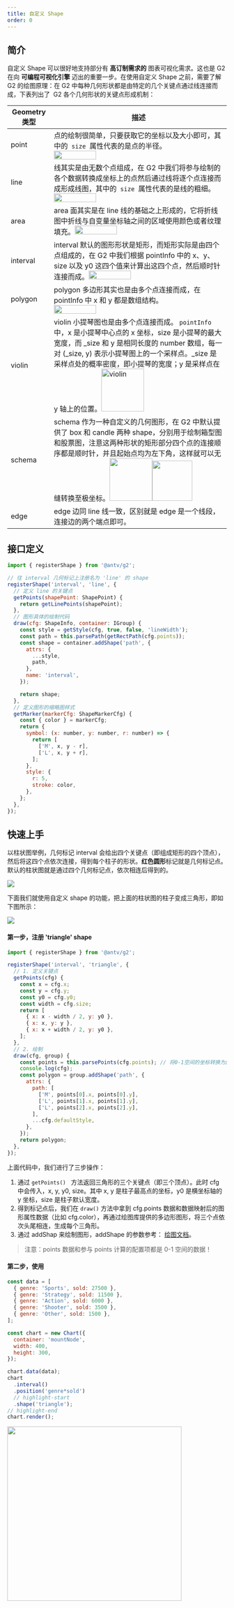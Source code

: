 ```yaml
---
title: 自定义 Shape
order: 0
---
```


## 简介

自定义 Shape 可以很好地支持部分有 **高订制需求的** 图表可视化需求。这也是 G2 在向 **可编程可视化引擎** 迈出的重要一步。在使用自定义 Shape 之前，需要了解 G2 的绘图原理：在 G2 中每种几何形状都是由特定的几个关键点通过线连接而成，下表列出了  G2 各个几何形状的关键点形成机制：

| Geometry 类型 | 描述                                                                                                                                                                                                                                                                                                                                                                                                                                                         |
| ------------- | ------------------------------------------------------------------------------------------------------------------------------------------------------------------------------------------------------------------------------------------------------------------------------------------------------------------------------------------------------------------------------------------------------------------------------------------------------------ |
| point         | 点的绘制很简单，只要获取它的坐标以及大小即可，其中的  `size`  属性代表的是点的半径。 <img src="https://gw.alipayobjects.com/mdn/rms_2274c3/afts/img/A*IF_yR6LCyw4AAAAAAAAAAABkARQnAQ" style="width: 50%;">                                                                                                                                                                                                                                                   |
| line          | 线其实是由无数个点组成，在 G2 中我们将参与绘制的各个数据转换成坐标上的点然后通过线将逐个点连接而成形成线图，其中的  `size`  属性代表的是线的粗细。 <img src="https://gw.alipayobjects.com/mdn/rms_2274c3/afts/img/A*8YQzSpmUnEAAAAAAAAAAAABkARQnAQ" style="width: 50%;">                                                                                                                                                                                     |
| area          | area 面其实是在 line 线的基础之上形成的，它将折线图中折线与自变量坐标轴之间的区域使用颜色或者纹理填充。<img src="https://gw.alipayobjects.com/mdn/rms_2274c3/afts/img/A*JRyMSIpRfRwAAAAAAAAAAABkARQnAQ" style="width: 50%;">                                                                                                                                                                                                                                 |
| interval      | interval 默认的图形形状是矩形，而矩形实际是由四个点组成的，在 G2 中我们根据 pointInfo 中的 x、y、size 以及 y0 这四个值来计算出这四个点，然后顺时针连接而成。<img src="https://gw.alipayobjects.com/mdn/rms_2274c3/afts/img/A*soWnSLeska8AAAAAAAAAAABkARQnAQ" style="width: 50%;">                                                                                                                                                                            |
| polygon       | polygon 多边形其实也是由多个点连接而成，在 pointInfo 中 x 和 y 都是数组结构。<img src="https://gw.alipayobjects.com/mdn/rms_2274c3/afts/img/A*anXLQ72bP78AAAAAAAAAAABkARQnAQ" style="width: 50%;">                                                                                                                                                                                                                                                           |
| violin        | violin 小提琴图也是由多个点连接而成。 `pointInfo` 中，x 是小提琴中心点的 x 坐标，size 是小提琴的最大宽度，而 \_size 和 y 是相同长度的 number 数组，每一对 (\_size, y) 表示小提琴图上的一个采样点。\_size 是采样点处的概率密度，即小提琴的宽度；y 是采样点在 y 轴上的位置。<img src="https://gw.alipayobjects.com/mdn/rms_2274c3/afts/img/A*RB6IRobZJBoAAAAAAAAAAAAAARQnAQ" style="width: 98px;" alt="violin">                                                |
| schema        | schema 作为一种自定义的几何图形，在 G2 中默认提供了 box 和 candle 两种 shape，分别用于绘制箱型图和股票图，注意这两种形状的矩形部分四个点的连接顺序都是顺时针，并且起始点均为左下角，这样就可以无缝转换至极坐标。<img src="https://gw.alipayobjects.com/mdn/rms_2274c3/afts/img/A*USWRQ4MxENAAAAAAAAAAAABkARQnAQ" style="width: 98px;"><img src="https://gw.alipayobjects.com/mdn/rms_2274c3/afts/img/A*NxwVQqQsgHwAAAAAAAAAAABkARQnAQ" style="width: 92px;"> |
| edge          | edge 边同 line 线一致，区别就是 edge 是一个线段，连接边的两个端点即可。                                                                                                                                                                                                                                                                                                                                                                                      |

## 接口定义

```javascript
import { registerShape } from '@antv/g2';

// 往 interval 几何标记上注册名为 'line' 的 shape
registerShape('interval', 'line', {
  // 定义 line 的关键点
  getPoints(shapePoint: ShapePoint) {
    return getLinePoints(shapePoint);
  },
  // 图形具体的绘制代码
  draw(cfg: ShapeInfo, container: IGroup) {
    const style = getStyle(cfg, true, false, 'lineWidth');
    const path = this.parsePath(getRectPath(cfg.points));
    const shape = container.addShape('path', {
      attrs: {
        ...style,
        path,
      },
      name: 'interval',
    });

    return shape;
  },
  // 定义图形的缩略图样式
  getMarker(markerCfg: ShapeMarkerCfg) {
    const { color } = markerCfg;
    return {
      symbol: (x: number, y: number, r: number) => {
        return [
          ['M', x, y - r],
          ['L', x, y + r],
        ];
      },
      style: {
        r: 5,
        stroke: color,
      },
    };
  },
});
```

<!-- 更详细的使用说明详见： [Shape API](../../api/register#g2register-shape)。 -->

## 快速上手

以柱状图举例，几何标记 interval 会给出四个关键点（即组成矩形的四个顶点），然后将这四个点依次连接，得到每个柱子的形状。**红色圆形**标记就是几何标记点。默认的柱状图就是通过四个几何标记点，依次相连后得到的。

![](https://gw.alipayobjects.com/mdn/rms_2274c3/afts/img/A*MHASTo6s90oAAAAAAAAAAABkARQnAQ#align=left&display=inline&height=196&originHeight=196&originWidth=249&status=done&style=none&width=249)

下面我们就使用自定义 shape 的功能，把上面的柱状图的柱子变成三角形，即如下图所示：

![](https://gw.alipayobjects.com/mdn/rms_2274c3/afts/img/A*8MCIS7hehZsAAAAAAAAAAABkARQnAQ#align=left&display=inline&height=196&originHeight=196&originWidth=245&status=done&style=none&width=245)

#### 第一步，注册 'triangle' shape

```javascript
import { registerShape } from '@antv/g2';

registerShape('interval', 'triangle', {
  // 1. 定义关键点
  getPoints(cfg) {
    const x = cfg.x;
    const y = cfg.y;
    const y0 = cfg.y0;
    const width = cfg.size;
    return [
      { x: x - width / 2, y: y0 },
      { x: x, y: y },
      { x: x + width / 2, y: y0 },
    ];
  },
  // 2. 绘制
  draw(cfg, group) {
    const points = this.parsePoints(cfg.points); // 将0-1空间的坐标转换为画布坐标
    console.log(cfg);
    const polygon = group.addShape('path', {
      attrs: {
        path: [
          ['M', points[0].x, points[0].y],
          ['L', points[1].x, points[1].y],
          ['L', points[2].x, points[2].y],
        ],
        ...cfg.defaultStyle,
      },
    });
    return polygon;
  },
});
```

上面代码中，我们进行了三步操作：

1. 通过 `getPoints()`   方法返回三角形的三个关键点（即三个顶点）。此时 cfg 中会传入，x, y, y0, size。其中 x, y 是柱子最高点的坐标，y0 是横坐标轴的 y 坐标，size 是柱子默认宽度。
1. 得到标记点后，我们在 `draw()` 方法中拿到 cfg.points 数据和数据映射后的图形属性数据（比如 cfg.color），再通过绘图库提供的多边形图形，将三个点依次头尾相连，生成每个三角形。
1. 通过 addShap 来绘制图形，addShape 的参数参考： [绘图文档](https://g.antv.vision/zh/docs/api/general/container/#addshapecfg-shapecfg)。

> 注意：points 数据和参与 points 计算的配置项都是 0-1 空间的数据！

#### 第二步，使用

```javascript
const data = [
  { genre: 'Sports', sold: 27500 },
  { genre: 'Strategy', sold: 11500 },
  { genre: 'Action', sold: 6000 },
  { genre: 'Shooter', sold: 3500 },
  { genre: 'Other', sold: 1500 },
];

const chart = new Chart({
  container: 'mountNode',
  width: 400,
  height: 300,
});

chart.data(data);
chart
  .interval()
  .position('genre*sold')
  // highlight-start
  .shape('triangle');
// highlight-end
chart.render();
```

<img src="https://gw.alipayobjects.com/mdn/rms_f5c722/afts/img/A*QX5fTqBLmr4AAAAAAAAAAABkARQnAQ" style="width:400px;">
